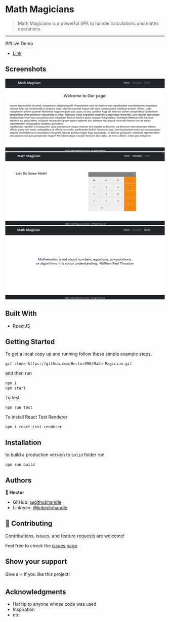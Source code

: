 # Math Magicians

> Math Magicians is a powerful SPA to handle calculations and maths operations.

---
##Live Demo
- [Link](https://hector-math-magicians.netlify.app)

## Screenshots
![screenshot](./assets/screenshot1.png)
![screenshot](./assets/screenshot2.png)
![screenshot](./assets/screenshot3.png)


## Built With

- ReactJS

## Getting Started

To get a local copy up and running follow these simple example steps.

```
git clone https://github.com/Hector096/Math-Magician.git
```

and then run

```
npm i
npm start
```

To test
```
npm run test
```

To install React Test Renderer
```
npm i react-test-renderer
```

## Installation

to build a production version to `bulid` folder run

```
npm run build
```

## Authors
:bearded_person: **Hector**
  - GitHub: [@githubhandle](https://github.com/Hector096)
  - Linkedin: [@linkedinhandle](https://www.linkedin.com/in/vishal-verma-9191b8126/)


## 🤝 Contributing

Contributions, issues, and feature requests are welcome!

Feel free to check the [issues page](https://github.com/Hector096/Math-Magician/issues).

## Show your support

Give a ⭐️ if you like this project!

## Acknowledgments

- Hat tip to anyone whose code was used
- Inspiration
- etc
